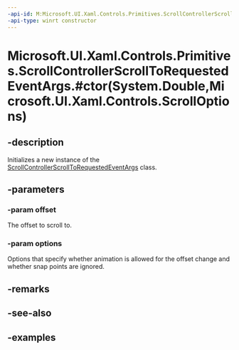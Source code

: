 ```yaml
---
-api-id: M:Microsoft.UI.Xaml.Controls.Primitives.ScrollControllerScrollToRequestedEventArgs.#ctor(System.Double,Microsoft.UI.Xaml.Controls.ScrollOptions)
-api-type: winrt constructor
---
```


# Microsoft.UI.Xaml.Controls.Primitives.ScrollControllerScrollToRequestedEventArgs.#ctor(System.Double,Microsoft.UI.Xaml.Controls.ScrollOptions)

<!--
public ScrollControllerScrollToRequestedEventArgs (double offset, Microsoft.UI.Xaml.Controls.ScrollOptions options);
-->

## -description

Initializes a new instance of the [ScrollControllerScrollToRequestedEventArgs](scrollcontrollerscrolltorequestedeventargs.md) class.

## -parameters

### -param offset

The offset to scroll to.

### -param options

Options that specify whether animation is allowed for the offset change and whether snap points are ignored.

## -remarks

## -see-also

## -examples

